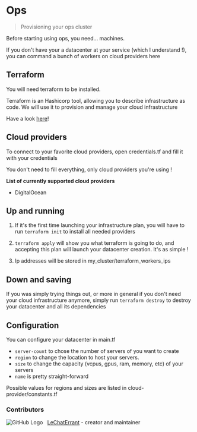 # Ops

> Provisioning your ops cluster

Before starting using ops, you need... machines.

If you don't have your a datacenter at your service (which I understand !), you can command a bunch of workers on cloud providers here

## Terraform

You will need terraform to be installed.

Terraform is an Hashicorp tool, allowing you to describe infrastructure as code. We will use it to provision and manage your cloud infrastructure

Have a look [here](https://www.terraform.io/)!

## Cloud providers

To connect to your favorite cloud providers, open credentials.tf and fill it with your credentials

You don't need to fill everything, only cloud providers you're using !

**List of currently supported cloud providers**
  * DigitalOcean

## Up and running

1. If it's the first time launching your infrastructure plan, you will have to run `terraform init` to install all needed providers

2. `terraform apply` will show you what terraform is going to do, and accepting this plan will launch your datacenter creation. It's as simple !

3. Ip addresses will be stored in my_cluster/terraform_workers_ips

## Down and saving

If you was simply trying things out, or more in general if you don't need your cloud infrastructure anymore, simply run `terraform destroy` to destroy your datacenter and all its dependencies

## Configuration

You can configure your datacenter in main.tf
 * `server-count` to chose the number of servers of you want to create
 * `region` to change the location to host your servers.
 * `size` to change the capacity (vcpus, gpus, ram, memory, etc) of your servers
 * `name` is pretty straight-forward

Possible values for regions and sizes are listed in cloud-provider/constants.tf

### Contributors

![GitHub Logo](https://github.com/LeChatErrant.png?size=30) &nbsp; [LeChatErrant](https://github.com/LeChatErrant) - creator and maintainer
